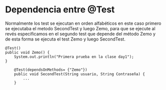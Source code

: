 Dependencia entre @Test
========================

Normalmente los test se ejecutan en orden alfabéticos en este caso primero se ejecutaba el metodo SecondTest y luego Zemo, para que se ejecute al revés especificamos en el segundo test que depende del método Zemo y de esta forma se ejecuta el test Zemo y luego SecondTest.

    @Test()
    public void Zemo() {
    	System.out.println("Primera prueba en la clase day1");
    }
	
    	@Test(dependsOnMethods= {"Zemo"})
    	public void SecondTest(String usuario, String Contraseña) {
    		...
    	}
